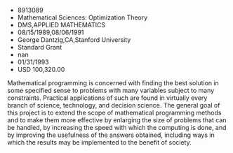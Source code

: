 
* 8913089
* Mathematical Sciences: Optimization Theory
* DMS,APPLIED MATHEMATICS
* 08/15/1989,08/06/1991
* George Dantzig,CA,Stanford University
* Standard Grant
* nan
* 01/31/1993
* USD 100,320.00

Mathematical programming is concerned with finding the best solution in some
specified sense to problems with many variables subject to many constraints.
Practical applications of such are found in virtually every branch of science,
technology, and decision science. The general goal of this project is to extend
the scope of mathematical programming methods and to make them more effective by
enlarging the size of problems that can be handled, by increasing the speed with
which the computing is done, and by improving the usefulness of the answers
obtained, including ways in which the results may be implemented to the benefit
of society.
